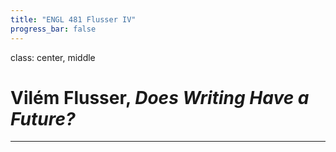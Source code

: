 ```yaml
---
title: "ENGL 481 Flusser IV"
progress_bar: false
---
```

class: center, middle

# Vilém Flusser, *Does Writing Have a Future?*
---

